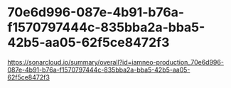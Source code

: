 # 70e6d996-087e-4b91-b76a-f1570797444c-835bba2a-bba5-42b5-aa05-62f5ce8472f3
https://sonarcloud.io/summary/overall?id=iamneo-production_70e6d996-087e-4b91-b76a-f1570797444c-835bba2a-bba5-42b5-aa05-62f5ce8472f3
